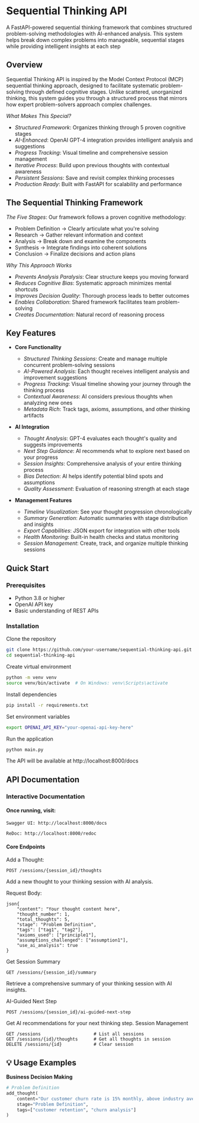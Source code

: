 # Sequential Thinking API
A FastAPI-powered sequential thinking framework that combines structured problem-solving methodologies with AI-enhanced analysis. This system helps break down complex problems into manageable, sequential stages while providing intelligent insights at each step
## Overview
Sequential Thinking API is inspired by the Model Context Protocol (MCP) sequential thinking approach, designed to facilitate systematic problem-solving through defined cognitive stages. Unlike scattered, unorganized thinking, this system guides you through a structured process that mirrors how expert problem-solvers approach complex challenges.

*What Makes This Special?*
- *Structured Framework*: Organizes thinking through 5 proven cognitive stages
- *AI-Enhanced*: OpenAI GPT-4 integration provides intelligent analysis and suggestions
- *Progress Tracking*: Visual timeline and comprehensive session management
- *Iterative Process*: Build upon previous thoughts with contextual awareness
- *Persistent Sessions*: Save and revisit complex thinking processes
- *Production Ready*: Built with FastAPI for scalability and performance

## The Sequential Thinking Framework
*The Five Stages*: Our framework follows a proven cognitive methodology:
- Problem Definition    →  Clearly articulate what you're solving
- Research             →  Gather relevant information and context
- Analysis             →  Break down and examine the components
- Synthesis            →  Integrate findings into coherent solutions
- Conclusion           →  Finalize decisions and action plans


*Why This Approach Works*

- *Prevents Analysis Paralysis*: Clear structure keeps you moving forward
- *Reduces Cognitive Bias*: Systematic approach minimizes mental shortcuts
- *Improves Decision Quality*: Thorough process leads to better outcomes
- *Enables Collaboration*: Shared framework facilitates team problem-solving
- *Creates Documentation*: Natural record of reasoning process

## Key Features

- **Core Functionality**
  - *Structured Thinking Sessions*: Create and manage multiple concurrent problem-solving sessions
  - *AI-Powered Analysis*: Each thought receives intelligent analysis and improvement suggestions
  - *Progress Tracking*: Visual timeline showing your journey through the thinking process
  - *Contextual Awareness*: AI considers previous thoughts when analyzing new ones
  - *Metadata Rich*: Track tags, axioms, assumptions, and other thinking artifacts

- **AI Integration**
  - *Thought Analysis*: GPT-4 evaluates each thought's quality and suggests improvements
  - *Next Step Guidance*: AI recommends what to explore next based on your progress
  - *Session Insights*: Comprehensive analysis of your entire thinking process
  - *Bias Detection*: AI helps identify potential blind spots and assumptions
  - *Quality Assessment*: Evaluation of reasoning strength at each stage

- **Management Features**
    - *Timeline Visualization*: See your thought progression chronologically
    - *Summary Generation*: Automatic summaries with stage distribution and insights
    - *Export Capabilities*: JSON export for integration with other tools
    - *Health Monitoring*: Built-in health checks and status monitoring
    - *Session Management*: Create, track, and organize multiple thinking sessions

## Quick Start

### Prerequisites

- Python 3.8 or higher
- OpenAI API key
- Basic understanding of REST APIs

### Installation

Clone the repository
```bash
git clone https://github.com/your-username/sequential-thinking-api.git
cd sequential-thinking-api
```

Create virtual environment

```bash
python -m venv venv
source venv/bin/activate  # On Windows: venv\Scripts\activate
```

Install dependencies

```bash
pip install -r requirements.txt
```

Set environment variables

```bash
export OPENAI_API_KEY="your-openai-api-key-here"
```

Run the application

```bash
python main.py
```
The API will be available at http://localhost:8000/docs


## API Documentation

### Interactive Documentation

#### Once running, visit:
```
Swagger UI: http://localhost:8000/docs

ReDoc: http://localhost:8000/redoc
```
#### Core Endpoints

Add a Thought:
```
POST /sessions/{session_id}/thoughts
```

Add a new thought to your thinking session with AI analysis.

Request Body:
```
json{
    "content": "Your thought content here",
    "thought_number": 1,
    "total_thoughts": 5,
    "stage": "Problem Definition",
    "tags": ["tag1", "tag2"],
    "axioms_used": ["principle1"],
    "assumptions_challenged": ["assumption1"],
    "use_ai_analysis": true
}
```
Get Session Summary
```
GET /sessions/{session_id}/summary
```
Retrieve a comprehensive summary of your thinking session with AI insights.

AI-Guided Next Step
```
POST /sessions/{session_id}/ai-guided-next-step
```

Get AI recommendations for your next thinking step.
Session Management
```
GET /sessions                    # List all sessions
GET /sessions/{id}/thoughts      # Get all thoughts in session
DELETE /sessions/{id}            # Clear session
```
## 💡 Usage Examples

**Business Decision Making**
```python
# Problem Definition
add_thought(
    content="Our customer churn rate is 15% monthly, above industry average of 10%",
    stage="Problem Definition",
    tags=["customer retention", "churn analysis"]
)
```